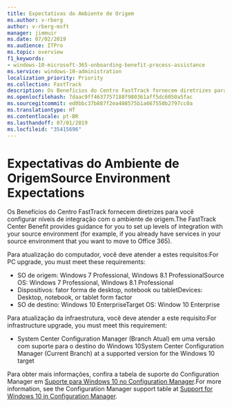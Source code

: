 ```yaml
---
title: Expectativas do Ambiente de Origem
ms.author: v-rberg
author: v-rberg-msft
manager: jimmuir
ms.date: 07/02/2019
ms.audience: ITPro
ms.topic: overview
f1_keywords:
- windows-10-microsoft-365-onboarding-benefit-process-assistance
ms.service: windows-10-administration
localization_priority: Priority
ms.collection: FastTrack
description: Os Benefícios do Centro FastTrack fornecem diretrizes para você configurar níveis de integração com o ambiente de origem para a implantação do Windows 10.
ms.openlocfilehash: 7daac9ff4637757188f980361aff5dc6050a5fac
ms.sourcegitcommit: ed0bbc37b887f2ea408575b1a667550b2797cc0a
ms.translationtype: HT
ms.contentlocale: pt-BR
ms.lasthandoff: 07/01/2019
ms.locfileid: "35415696"
---
```

# <a name="source-environment-expectations"></a><span data-ttu-id="0afb7-103">Expectativas do Ambiente de Origem</span><span class="sxs-lookup"><span data-stu-id="0afb7-103">Source Environment Expectations</span></span>

<span data-ttu-id="0afb7-104">Os Benefícios do Centro FastTrack fornecem diretrizes para você configurar níveis de integração com o ambiente de origem.</span><span class="sxs-lookup"><span data-stu-id="0afb7-104">The FastTrack Center Benefit provides guidance for you to set up levels of integration with your source environment (for example, if you already have services in your source environment that you want to move to Office 365).</span></span>
  
<span data-ttu-id="0afb7-105">Para atualização do computador, você deve atender a estes requisitos:</span><span class="sxs-lookup"><span data-stu-id="0afb7-105">For PC upgrade, you must meet these requirements:</span></span>

- <span data-ttu-id="0afb7-106">SO de origem: Windows 7 Professional, Windows 8.1 Professional</span><span class="sxs-lookup"><span data-stu-id="0afb7-106">Source OS: Windows 7 Professional, Windows 8.1 Professional</span></span>
- <span data-ttu-id="0afb7-107">Dispositivos: fator forma de desktop, notebook ou tablet</span><span class="sxs-lookup"><span data-stu-id="0afb7-107">Devices: Desktop, notebook, or tablet form factor</span></span>
- <span data-ttu-id="0afb7-108">SO de destino: Windows 10 Enterprise</span><span class="sxs-lookup"><span data-stu-id="0afb7-108">Target OS: Window 10 Enterprise</span></span>

<span data-ttu-id="0afb7-109">Para atualização da infraestrutura, você deve atender a este requisito:</span><span class="sxs-lookup"><span data-stu-id="0afb7-109">For infrastructure upgrade, you must meet this requirement:</span></span>   

- <span data-ttu-id="0afb7-110">System Center Configuration Manager (Branch Atual) em uma versão com suporte para o destino do Windows 10</span><span class="sxs-lookup"><span data-stu-id="0afb7-110">System Center Configuration Manager (Current Branch) at a supported version for the Windows 10 target</span></span>

<span data-ttu-id="0afb7-111">Para obter mais informações, confira a tabela de suporte do Configuration Manager em [Suporte para Windows 10 no Configuration Manager](https://docs.microsoft.com/pt-BR/sccm/core/plan-design/configs/support-for-windows-10).</span><span class="sxs-lookup"><span data-stu-id="0afb7-111">For more information, see the Configuration Manager support table at [Support for Windows 10 in Configuration Manager](https://docs.microsoft.com/en-us/sccm/core/plan-design/configs/support-for-windows-10).</span></span>
  

 